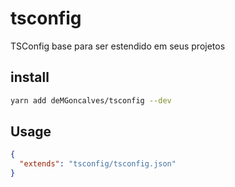 # tsconfig

TSConfig base para ser estendido em seus projetos

## install

```bash
yarn add deMGoncalves/tsconfig --dev
```

## Usage

```json
{
  "extends": "tsconfig/tsconfig.json"
}
```
